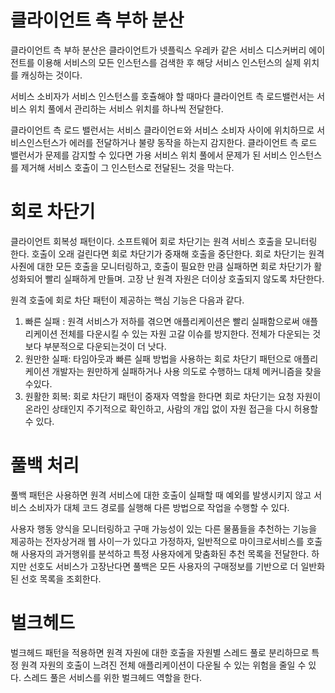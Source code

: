 
# 클라이언트 측 부하 분산
클라이언트 측 부하 분산은 클라이언트가 넷플릭스 우레카 같은 서비스 디스커버리 에이전트를 이용해 서비스의 모든 인스턴스를 검색한 후 해당 서비스 인스턴스의 실제 위치를 캐싱하는 것이다.

서비스 소비자가 서비스 인스턴스를 호츌해야 할 때마다 클라이언트 측 로드밸런서는 서비스 위치 풀에서 관리하는 서비스 위치를 하나씩 전달한다.

클라이언트 측 로드 밸런서는 서비스 클라이언ㅌ와 서비스 소비자 사이에 위치하므로 서비스인스턴스가 에러를 전달하거나 불량 동작을 하는지 감지한다. 클라이언트 측 로드 밸런서가 문제를 감지할 수 있다면 가용 서비스 위치 풀에서 문제가 된 서비스 인스턴스를 제거해 서비스 호출이 그 인스턴스로 전달된느 것을 막는다.

# 회로 차단기
클라이언트 회복성 패턴이다. 소프트웨어 회로 차단기는 원격 서비스 호출을 모니터링 한다. 호출이 오래 걸린다면 회로 차단기가 중재해 호출을 중단한다. 회로 차단기는 원격 사줜에 대한 모든 호출을 모니터링하고, 호출이 필요한 만큼 실패하면 회로 차단기가 활성화되어 빨리 실패하게 만들며. 고장 난 원격 자원은 더이상 호출되지 않도록 차단한다.

원격 호출에 회로 차단 패턴이 제공하는 핵심 기능은 다음과 같다.
1. 빠른 실패 : 원격 서비스가 저하를 겪으면 애플리케이션은 빨리 실패함으로써 애플리케이션 전체를 다운시킬 수 있는 자원 고갈 이슈를 방지한다. 전체가 다운되는 것보다 부분적으로 다운되는것이 더 낫다.
2. 원만한 실패: 타임아웃과 빠른 실패 방법을 사용하는 회로 차단기 패턴으로 애플리케이션 개발자는 원만하게 실패하거나 사용 의도로 수행하느 대체 메커니즘을 찾을 수있다.
3. 원활한 회복: 회로 차단기 패턴이 중재자 역할을 한다면 회로 차단기는 요청 자원이 온라인 상태인지 주기적으로 확인하고, 사람의 개입 없이 자원 접근을 다시 허용할 수 있다.



# 풀백 처리
풀백 패턴은 사용하면 원격 서비스에 대한 호출이 실패할 때 예외를 발생시키지 않고 서비스 소비자가 대체 코드 경로를 실행해 다른 방법으로 작업을 수행할 수 있다.

사용자 행동 양식을 모니터링하고 구매 가능성이 있는 다른 물품들을 추천하는 기능을 제공하는 전자상거래 웹 사이ㅡ가 있다고 가정하자, 일반적으로 마이크로서비스를 호출해 사용자의 과거행위를 분석하고 특정 사용자에게 맞춤화된 추천 목록을 전달한다. 하지만 선호도 서비스가 고장난다면 풀백은 모든 사용자의 구매정보를 기반으로 더 일반화된 선호 목록을 조회한다.

# 벌크헤드
벌크헤드 패턴을 적용하면 원격 자원에 대한 호출을 자원별 스레드 풀로 분리하므로 특정 원격 자원의 호출이 느려진 전체 애플리케이션이 다운될 수 있는 위험을 줄일 수 있다. 스레드 풀은 서비스를 위한 벌크헤드 역할을 한다.



